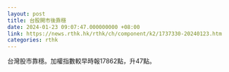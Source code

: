```yaml
---
layout: post
title: 台股開市後靠穩
date: 2024-01-23 09:07:47.000000000 +08:00
link: https://news.rthk.hk/rthk/ch/component/k2/1737330-20240123.htm
categories: rthk
---
```


台灣股市靠穩。加權指數較早時報17862點，升47點。
